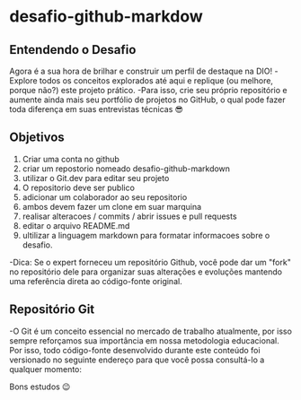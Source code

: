 # desafio-github-markdow
## Entendendo o Desafio
Agora é a sua hora de brilhar e construir um perfil de destaque na DIO! 
-Explore todos os conceitos explorados até aqui e replique (ou melhore, porque não?) este projeto prático. 
-Para isso, crie seu próprio repositório e aumente ainda mais seu portfólio de projetos no GitHub, o qual pode fazer toda diferença em suas entrevistas técnicas 😎
## Objetivos
1. Criar uma conta no github
2. criar um repostorio nomeado desafio-github-markdown
3. utilizar o Git.dev para editar seu projeto
4. O repositorio deve ser publico
5. adicionar um colaborador ao seu repositorio
6. ambos devem fazer um clone em suar marquina
7. realisar alteracoes / commits / abrir issues e pull requests
8. editar o arquivo README.md
9. ultilizar a linguagem markdown para  formatar  informacoes sobre o desafio.
    
-Dica: Se o expert forneceu um repositório Github, você pode dar um "fork" no repositório dele para organizar suas alterações e evoluções mantendo uma referência direta ao código-fonte original.

## Repositório Git
-O Git é um conceito essencial no mercado de trabalho atualmente, por isso sempre reforçamos sua importância em nossa metodologia educacional. Por isso, todo código-fonte desenvolvido durante este conteúdo foi versionado no seguinte endereço para que você possa consultá-lo a qualquer momento:

 
Bons estudos 😉
